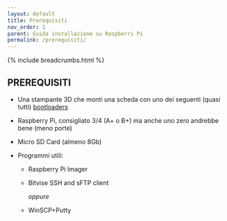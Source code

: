 ```yaml
---
layout: default
title: Prerequisiti
nav_order: 1
parent: Guida installazione su Raspberri Pi
permalink: /prerequisiti/
---
```


{% include breadcrumbs.html %}

## PREREQUISITI

* Una stampante 3D che monti una scheda con uno dei seguenti (quasi tutti) [bootloaders](https://github.com/KevinOConnor/klipper/blob/master/docs/Bootloaders.md)

* Raspberry Pi, consigliato 3/4 (A+ o B+) ma anche uno zero andrebbe bene (meno porte)

* Micro SD Card (almeno 8Gb)

* Programmi utili:
  * Raspberry Pi Imager
  * Bitvise SSH and sFTP client

     _oppure_

  * WinSCP+Putty

